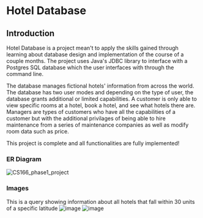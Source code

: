 # Hotel Database

## Introduction 
Hotel Database is a project mean't to apply the skills gained through learning about database design and implementation of the course of a couple months.
The project uses Java's JDBC library to interface with a Postgres SQL database which the user interfaces with through the command line. 

The database manages fictional hotels' information from across the world.
The database has two user modes and depending on the type of user, the database grants additional or limited capabilities.
A customer is only able to view specific rooms at a hotel, book a hotel, and see what hotels there are. 
Managers are types of customers who have all the capabilities of a customer but with the additional privilages of being able to hire maintenance from a series of maintenance companies as well as modify room data such as price.

This project is complete and all functionalities are fully implemented!

### ER Diagram 
![CS166_phase1_project](https://github.com/DiscoDoggy/Hotel_Database/assets/110149934/96d30447-800a-408c-bb34-06f82c064a05) 

### Images 
This is a query showing information about all hotels that fall within 30 units of a specific latitude 
![image](https://github.com/DiscoDoggy/Hotel_Database/assets/110149934/a12b3e6f-5538-4c81-ad2b-fba976df6d36) 
![image](https://github.com/DiscoDoggy/Hotel_Database/assets/110149934/d525f65e-84ed-4f22-8705-efdd276dc031) 





